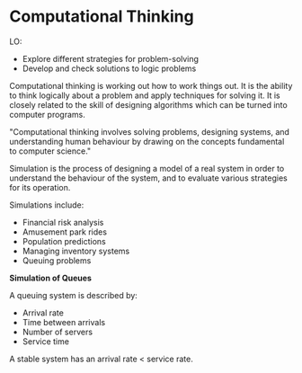 # Computational Thinking #

LO:

- Explore different strategies for problem-solving
- Develop and check solutions to logic problems

Computational thinking is working out how to work things out. It is the ability to think logically about a problem and apply techniques for solving it. It is closely related to the skill of designing algorithms which can be turned into computer programs.

"Computational thinking involves solving problems, designing systems, and understanding human behaviour by drawing on the concepts fundamental to computer science."

Simulation is the process of designing a model of a real system in order to understand the behaviour of the system, and to evaluate various strategies for its operation.

Simulations include:

- Financial risk analysis
- Amusement park rides
- Population predictions
- Managing inventory systems
- Queuing problems

**Simulation of Queues**

A queuing system is described by:

- Arrival rate
- Time between arrivals
- Number of servers
- Service time

A stable system has an arrival rate < service rate.